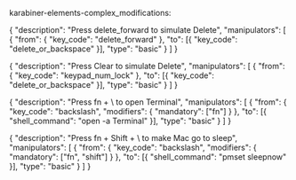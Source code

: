 karabiner-elements-complex_modifications:
















{
    "description": "Press delete_forward to simulate Delete",
    "manipulators": [
        {
            "from": { "key_code": "delete_forward" },
            "to": [{ "key_code": "delete_or_backspace" }],
            "type": "basic"
        }
    ]
}















{
    "description": "Press Clear to simulate Delete",
    "manipulators": [
        {
            "from": { "key_code": "keypad_num_lock" },
            "to": [{ "key_code": "delete_or_backspace" }],
            "type": "basic"
        }
    ]
}















{
    "description": "Press fn + \\ to open Terminal",
    "manipulators": [
        {
            "from": {
                "key_code": "backslash",
                "modifiers": { "mandatory": ["fn"] }
            },
            "to": [{ "shell_command": "open -a Terminal" }],
            "type": "basic"
        }
    ]
}
















{
    "description": "Press fn + Shift + \\ to make Mac go to sleep",
    "manipulators": [
        {
            "from": {
                "key_code": "backslash",
                "modifiers": { "mandatory": ["fn", "shift"] }
            },
            "to": [{ "shell_command": "pmset sleepnow" }],
            "type": "basic"
        }
    ]
}














